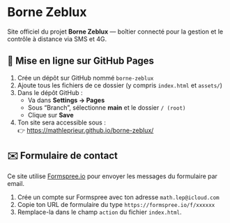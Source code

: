 # Borne Zeblux

Site officiel du projet **Borne Zeblux** — boîtier connecté pour la gestion et le contrôle à distance via SMS et 4G.

## 🚀 Mise en ligne sur GitHub Pages

1. Crée un dépôt sur GitHub nommé `borne-zeblux`  
2. Ajoute tous les fichiers de ce dossier (y compris `index.html` et `assets/`)  
3. Dans le dépôt GitHub :  
   - Va dans **Settings → Pages**  
   - Sous “Branch”, sélectionne **main** et le dossier `/ (root)`  
   - Clique sur **Save**  
4. Ton site sera accessible sous :  
   👉 https://mathleprieur.github.io/borne-zeblux/

## ✉️ Formulaire de contact

Ce site utilise [Formspree.io](https://formspree.io) pour envoyer les messages du formulaire par email.

1. Crée un compte sur Formspree avec ton adresse `math.lep@icloud.com`  
2. Copie ton URL de formulaire du type `https://formspree.io/f/xxxxxx`  
3. Remplace-la dans le champ `action` du fichier `index.html`.
